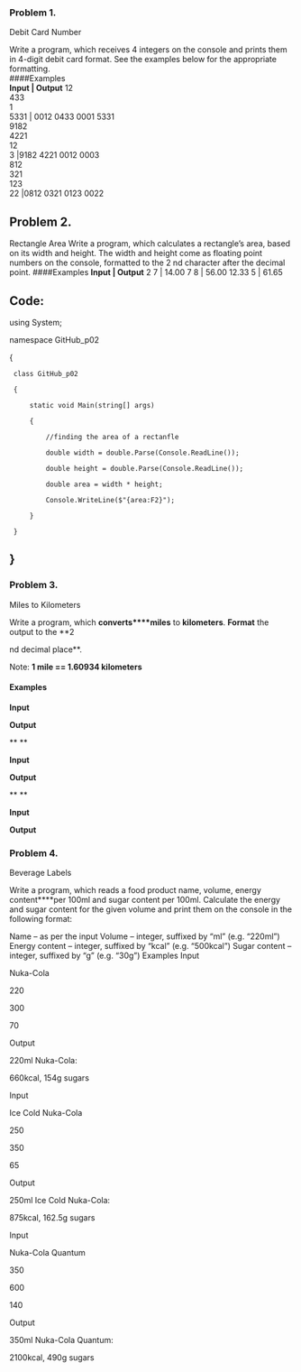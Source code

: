 ### Problem 1. 
Debit Card Number

Write a program, which receives 4 integers on the console and prints them in 4-digit debit card format. See the examples below for the appropriate formatting.  
####Examples  
**Input  |  Output** 
12  
433  
1  
5331     | 0012 0433 0001 5331  
9182  
4221  
12  
3        |9182 4221 0012 0003  
812  
321  
123  
22       |0812 0321 0123 0022

## Problem 2.
Rectangle Area
Write a program, which calculates a rectangle’s area, based on its width and height. The width and height come as
floating point numbers on the console, formatted to the 2 nd character after the decimal point.
####Examples
**Input  |  Output**
2
7        | 14.00
7
8        | 56.00
12.33
5        | 61.65

Code:
------------------------------------------------------------------------
using System;

 namespace GitHub_p02

 {

     class GitHub_p02

     {

         static void Main(string[] args)

         {

             //finding the area of a rectanfle

             double width = double.Parse(Console.ReadLine());

             double height = double.Parse(Console.ReadLine());

             double area = width * height;

             Console.WriteLine($"{area:F2}");

         }

     }

 }
---------------------------------------------------------------------------
### Problem 3.                 
Miles to Kilometers

Write a program, which **converts****miles** to **kilometers**. **Format** the output to the **2

nd
decimal place**.

Note: **1
mile == 1.60934 kilometers**

#### Examples

 

**Input**

 

**Output**

 

** **

 

**Input**

 

**Output**

 

** **

 

**Input**

 

**Output**


### Problem 4.
Beverage Labels

Write a program, which reads a food product name, volume, energy content****per 100ml and sugar content per 100ml. Calculate the energy and sugar content for the given volume and print them on the console in the following format:

Name – as per the input
Volume – integer, suffixed by “ml” (e.g. “220ml”)
Energy content – integer, suffixed by “kcal” (e.g. “500kcal”)
Sugar content – integer, suffixed by “g” (e.g. “30g”)
Examples
Input

Nuka-Cola

220

300

70

Output

220ml	Nuka-Cola:

660kcal, 154g sugars

Input

Ice	Cold Nuka-Cola

250

350

65

Output

250ml	Ice Cold Nuka-Cola:

875kcal, 162.5g sugars

Input

Nuka-Cola	Quantum

350

600

140

Output

350ml	Nuka-Cola Quantum:

2100kcal, 490g sugars
 
